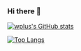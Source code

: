 ### Hi there 👋

<!--
**wplus1107/wplus1107** is a ✨ _special_ ✨ repository because its `README.md` (this file) appears on your GitHub profile.

Here are some ideas to get you started:

- 🔭 I’m currently working on ...
- 🌱 I’m currently learning ...
- 👯 I’m looking to collaborate on ...
- 🤔 I’m looking for help with ...
- 💬 Ask me about ...
- 📫 How to reach me: ...
- 😄 Pronouns: ...
- ⚡ Fun fact: ...
-->

[![wplus's GitHub stats](https://github-readme-stats.vercel.app/api?username=wplus1107&theme=default&hide_title=true)](https://github.com/anuraghazra/github-readme-stats)

<!-- [![Top Langs](https://github-readme-stats.vercel.app/api/top-langs/?username=wplus1107&layout=compact&card_width=225)](https://github.com/anuraghazra/github-readme-stats)  -->
[![Top Langs](https://github-readme-stats.vercel.app/api/top-langs/?username=wplus1107&layout=compact&card_width=445&hide_title=true&langs_count=8)](https://github.com/anuraghazra/github-readme-stats)
